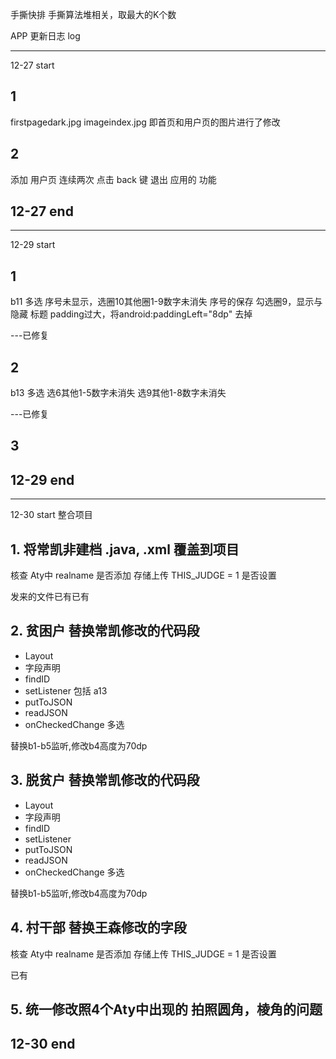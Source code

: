 
手撕快排
手撕算法堆相关，取最大的K个数



APP 更新日志 log 

--- 
12-27 start

## 1
firstpagedark.jpg
imageindex.jpg  即首页和用户页的图片进行了修改

## 2 
添加 用户页 连续两次 点击 back 键 退出 应用的 功能

12-27 end
---

---
12-29 start

## 1
b11 多选 序号未显示，选圈10其他圈1-9数字未消失
	序号的保存
	勾选圈9，显示与隐藏
	标题 padding过大，将android:paddingLeft="8dp" 去掉

---已修复

## 2
b13 多选 选6其他1-5数字未消失
		 选9其他1-8数字未消失

---已修复

## 3


12-29 end
---



---
12-30 start
整合项目


## 1. 将常凯非建档 .java, .xml 覆盖到项目
核查 Aty中 realname 是否添加
	存储上传 THIS_JUDGE = 1 是否设置

发来的文件已有已有

## 2. 贫困户 替换常凯修改的代码段
 - Layout
 - 字段声明
 - findID
 - setListener 包括 a13
 - putToJSON
 - readJSON
 - onCheckedChange 多选

替换b1-b5监听,修改b4高度为70dp 

## 3. 脱贫户 替换常凯修改的代码段 
 - Layout
 - 字段声明
 - findID
 - setListener
 - putToJSON
 - readJSON
 - onCheckedChange 多选

 替换b1-b5监听,修改b4高度为70dp

## 4.  村干部 替换王森修改的字段
核查 Aty中 realname 是否添加
	存储上传 THIS_JUDGE = 1 是否设置

已有

## 5. 统一修改照4个Aty中出现的 拍照圆角，棱角的问题



12-30 end
---